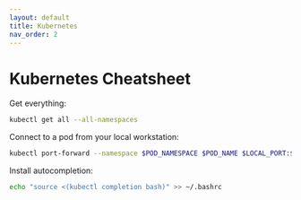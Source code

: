 ```yaml
---
layout: default
title: Kubernetes
nav_order: 2
---
```


# Kubernetes Cheatsheet

Get everything:

```bash
kubectl get all --all-namespaces
```

Connect to a pod from your local workstation:

```bash
kubectl port-forward --namespace $POD_NAMESPACE $POD_NAME $LOCAL_PORT:$POD_PORT
```

Install autocompletion:

```bash
echo "source <(kubectl completion bash)" >> ~/.bashrc
```
